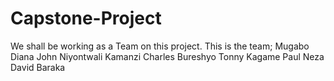 # Capstone-Project
We shall be working as a Team on this project. This is the team;
  Mugabo Diana
  John Niyontwali
  Kamanzi Charles
  Bureshyo Tonny
  Kagame Paul
  Neza David
  Baraka
